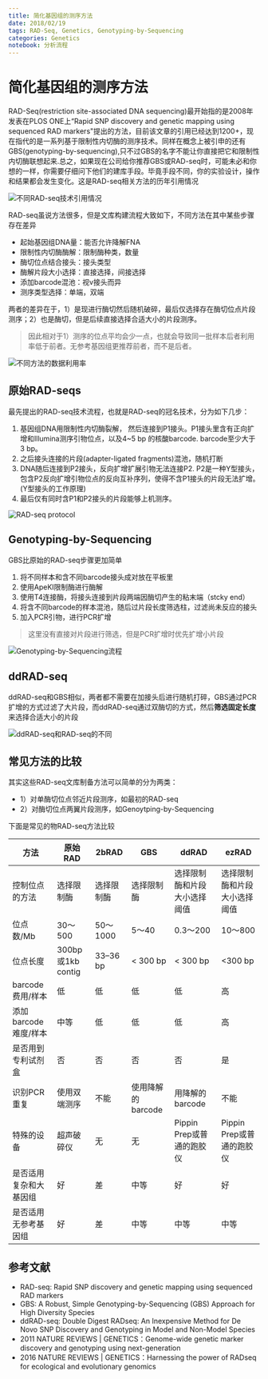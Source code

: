 ```yaml
---
title: 简化基因组的测序方法
date: 2018/02/19
tags: RAD-Seq, Genetics, Genotyping-by-Sequencing
categories: Genetics
notebook: 分析流程
---
```

# 简化基因组的测序方法

RAD-Seq(restriction site-associated DNA sequencing)最开始指的是2008年发表在PLOS ONE上“Rapid SNP discovery and genetic mapping using sequenced RAD markers"提出的方法，目前该文章的引用已经达到1200+，现在指代的是一系列基于限制性内切酶的测序技术。同样在概念上被引申的还有GBS(genotyping-by-sequencing),只不过GBS的名字不能让你直接把它和限制性内切酶联想起来.总之，如果现在公司给你推荐GBS或RAD-seq时，可能未必和你想的一样，你需要仔细问下他们的建库手段。毕竟手段不同，你的实验设计，操作和结果都会发生变化。这是RAD-seq相关方法的历年引用情况

![不同RAD-seq技术引用情况](http://oex750gzt.bkt.clouddn.com/18-2-18/79431576.jpg)

RAD-seq虽说方法很多，但是文库构建流程大致如下，不同方法在其中某些步骤存在差异

- 起始基因组DNA量：能否允许降解FNA
- 限制性内切酶酶解：限制酶种类，数量
- 酶切位点结合接头：接头类型
- 酶解片段大小选择：直接选择，间接选择
- 添加barcode混池：视v接头而异
- 测序类型选择：单端，双端

两者的差异在于，1）是现进行酶切然后随机破碎，最后仅选择存在酶切位点片段测序；2）也是酶切，但是后续直接选择合适大小的片段测序。

> 因此相对于1）测序的位点平均会少一点，也就会导致同一批样本后者利用率低于前者。无参考基因组更推荐前者，而不是后者。

![不同方法的数据利用率](http://oex750gzt.bkt.clouddn.com/18-2-19/12752874.jpg)

## 原始RAD-seqs

最先提出的RAD-seq技术流程，也就是RAD-seq的冠名技术，分为如下几步：

1. 基因组DNA用限制性内切酶裂解， 然后连接到P1接头。P1接头里含有正向扩增和Illumina测序引物位点，以及4~5 bp 的核酸barcode. barcode至少大于3 bp。
1. 之后接头连接的片段(adapter-ligated fragments)混池，随机打断
1. DNA随后连接到P2接头，反向扩增扩展引物无法连接P2. P2是一种Y型接头，包含P2反向扩增引物位点的反向互补序列，使得不含P1接头的片段无法扩增。(Y型接头的工作原理)
1. 最后仅有同时含P1和P2接头的片段能够上机测序。

![RAD-seq protocol](http://oex750gzt.bkt.clouddn.com/18-2-19/60134950.jpg)

## Genotyping-by-Sequencing

GBS比原始的RAD-seq步骤更加简单

1. 将不同样本和含不同barcode接头成对放在平板里
1. 使用ApeKI限制酶进行酶解
1. 使用T4连接酶，将接头连接到片段两端因酶切产生的粘末端（stcky end）
1. 将含不同barcode的样本混池，随后过片段长度筛选柱，过滤尚未反应的接头
1. 加入PCR引物，进行PCR扩增

> 这里没有直接对片段进行筛选，但是PCR扩增时优先扩增小片段

![Genotyping-by-Sequencing流程](http://oex750gzt.bkt.clouddn.com/18-2-19/61285853.jpg)

## ddRAD-seq

ddRAD-seq和GBS相似，两者都不需要在加接头后进行随机打碎，GBS通过PCR扩增的方式过滤了大片段，而ddRAD-seq通过双酶切的方式，然后**筛选固定长度**来选择合适大小的片段

![ddRAD-seq和RAD-seq的不同](http://oex750gzt.bkt.clouddn.com/18-2-19/61282839.jpg)

## 常见方法的比较

其实这些RAD-seq文库制备方法可以简单的分为两类：

- 1）对单酶切位点邻近片段测序，如最初的RAD-seq
- 2）对酶切位点两翼片段测序，如Genoytping-by-Sequencing

下面是常见的物RAD-seq方法比较

| 方法 | 原始RAD | 2bRAD | GBS | ddRAD | ezRAD |
| --- | --- | --- | --- | ---| ---|
| 控制位点的方法 | 选择限制酶 | 选择限制酶 | 选择限制酶 | 选择限制酶和片段大小选择阈值| 选择限制酶和片段大小选择阈值|
| 位点数/Mb|30～500|50～1000| 5～40 |0.3～200| 10～800|
| 位点长度| 300bp 或1kb contig|33–36 bp | < 300 bp  |< 300 bp | <300 bp |
| barcode费用/样本 | 低 | 低 | 低 | 低 | 高|
| 添加barcode难度/样本| 中等| 低 | 低 | 低 | 高|
| 是否用到专利试剂盒| 否| 否| 否| 否| 是|
| 识别PCR重复| 使用双端测序| 不能|使用降解的barcode|用降解的barcode|不能|
| 特殊的设备| 超声破碎仪| 无| 无|Pippin Prep或普通的跑胶仪 |Pippin Prep或普通的跑胶仪|
|是否适用复杂和大基因组| 好 | 差 | 中等 | 好 | 好 |
| 是否适用无参考基因组 | 好 | 差 | 中等 | 中等 | 中等|

## 参考文献

- RAD-seq: Rapid SNP discovery and genetic mapping using sequenced RAD markers
- GBS: A Robust, Simple Genotyping-by-Sequencing (GBS) Approach for High Diversity Species
- ddRAD-seq: Double Digest RADseq: An Inexpensive Method for De Novo SNP Discovery and Genotyping in Model and Non-Model Species
- 2011 NATURE REVIEWS | GENETICS：Genome-wide genetic marker discovery and genotyping using next-generation
- 2016 NATURE REVIEWS | GENETICS：Harnessing the power of RADseq for ecological and evolutionary genomics
